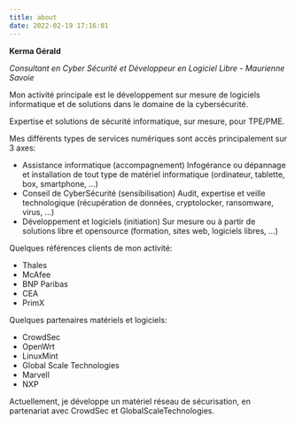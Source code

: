 ```yaml
---
title: about
date: 2022-02-19 17:16:01
---
```

**Kerma Gérald**

*Consultant en Cyber Sécurité et Développeur en Logiciel Libre - Maurienne Savoie*

Mon activité principale est le développement sur mesure de logiciels informatique et de solutions dans le domaine de la cybersécurité.

Expertise et solutions de sécurité informatique, sur mesure, pour TPE/PME.

Mes différents types de services numériques sont accès principalement sur 3 axes:

- Assistance informatique (accompagnement)
  Infogérance ou dépannage et installation de tout type de matériel informatique (ordinateur, tablette, box, smartphone, ...)
- Conseil de CyberSécurité (sensibilisation)
  Audit, expertise et veille technologique (récupération de données, cryptolocker, ransomware, virus, ...)
- Développement et logiciels (initiation)
  Sur mesure ou à partir de solutions libre et opensource (formation, sites web, logiciels libres, ...)

Quelques références clients de mon activité:

- Thales
- McAfee
- BNP Paribas
- CEA
- PrimX

Quelques partenaires matériels et logiciels:

- CrowdSec
- OpenWrt
- LinuxMint
- Global Scale Technologies
- Marvell
- NXP

Actuellement, je développe un matériel réseau de sécurisation, en partenariat avec CrowdSec et GlobalScaleTechnologies.
